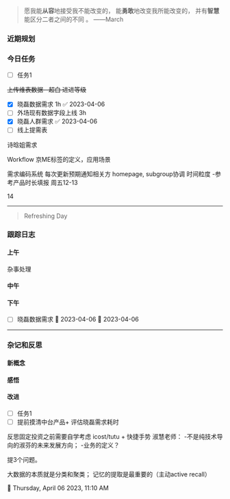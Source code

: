 > 愿我能**从容**地接受我不能改变的，
>          能**勇敢**地改变我所能改变的，
>          并有**智慧**能区分二者之间的不同 。 ——March


### 近期规划



### 今日任务
- [ ] 任务1

~~上传维表数据--超白
进进等级~~
- [x] 晓磊数据需求 1h ✅ 2023-04-06
- [ ] 外场现有数据字段上线  3h 
- [x] 晓磊人群需求 ✅ 2023-04-06
- [ ] 线上提需表

诗晗姐需求 

Workflow
京ME标签的定义，应用场景

需求编码系统
每次更新预期通知相关方
homepage, subgroup协调 
时间粒度 -参考产品时长填报
周五12-13

14  

---------

> Refreshing Day 

### 跟踪日志

#### 上午
杂事处理


#### 中午



#### 下午
- [ ] 晓磊数据需求 🛫 2023-04-06 📅 2023-04-06 





-------

### 杂记和反思


#### 新概念


#### 感悟


#### 改进

- [ ] 任务1
- [ ] 提前摸清中台产品+ 评估晓磊需求耗时

反思固定投资之前需要自学考虑
icost/tutu   + 快捷手势
淑慧老师： 
-不是纯技术导向的淑芬的未来发展方向；
-业务的定义？

提3个问题。

大数据的本质就是分类和聚类；
记忆的提取是最重要的（主动active recall）

🍅 Thursday, April 06 2023, 11:10 AM